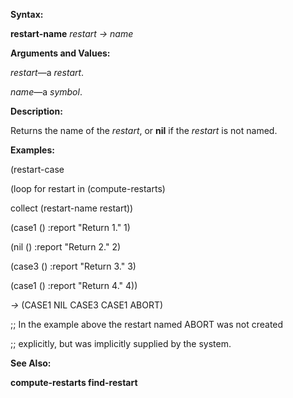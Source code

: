  

**Syntax:** 

**restart-name** *restart → name* 



 

 

**Arguments and Values:** 

*restart*—a *restart*. 

*name*—a *symbol*. 

**Description:** 

Returns the name of the *restart*, or **nil** if the *restart* is not named. 

**Examples:** 

(restart-case 

(loop for restart in (compute-restarts) 

collect (restart-name restart)) 

(case1 () :report "Return 1." 1) 

(nil () :report "Return 2." 2) 

(case3 () :report "Return 3." 3) 

(case1 () :report "Return 4." 4)) 

*→* (CASE1 NIL CASE3 CASE1 ABORT) 

;; In the example above the restart named ABORT was not created 

;; explicitly, but was implicitly supplied by the system. 

**See Also:** 

**compute-restarts find-restart** 

